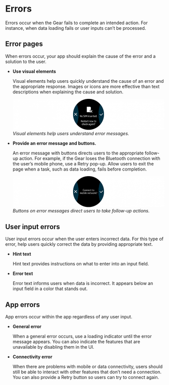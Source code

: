# Errors

Errors occur when the Gear fails to complete an intended action. For instance, when data loading fails or user inputs can’t be processed.

## Error pages

When errors occur, your app should explain the cause of the error and a solution to the user.

-   **Use visual elements**

    Visual elements help users quickly understand the cause of an error and the appropriate response. Images or icons are more effective than text descriptions when explaining the cause and solution.

    ![](media/pattern_9.5.1_1-850x174.png)  
    *Visual elements help users understand error messages.*

-   **Provide an error message and buttons.**

    An error message with buttons directs users to the appropriate follow-up action. For example, if the Gear loses the Bluetooth connection with the user’s mobile phone, use a Retry pop-up. Allow users to exit the page when a task, such as data loading, fails before completion.

    ![](media/pattern_9.5.1_2-850x174.png)  
    *Buttons on error messages direct users to take follow-up actions.*

## User input errors

User input errors occur when the user enters incorrect data. For this type of error, help users quickly correct the data by providing appropriate text.

-   **Hint text**

    Hint text provides instructions on what to enter into an input field.

-   **Error text**

    Error text informs users when data is incorrect. It appears below an input field in a color that stands out.

## App errors

App errors occur within the app regardless of any user input.

-   **General error**

    When a general error occurs, use a loading indicator until the error message appears. You can also indicate the features that are unavailable by disabling them in the UI.

-   **Connectivity error**

    When there are problems with mobile or data connectivity, users should still be able to interact with other features that don’t need a connection. You can also provide a Retry button so users can try to connect again.
